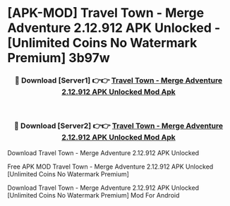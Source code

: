 # [APK-MOD] Travel Town - Merge Adventure 2.12.912 APK Unlocked - [Unlimited Coins No Watermark Premium] 3b97w



<div align="center">
<h3>🔴 Download [Server1] 👉👉 <a href="https://momento.my/?title=Travel_Town_-_Merge_Adventure_2.12.912_APK_Unlocked">Travel Town - Merge Adventure 2.12.912 APK Unlocked Mod Apk</a></h3><br>

<h3>🔴 Download [Server2] 👉👉 <a href="https://momento.my/?title=Travel_Town_-_Merge_Adventure_2.12.912_APK_Unlocked">Travel Town - Merge Adventure 2.12.912 APK Unlocked Mod Apk</a></h3>
</div>



Download Travel Town - Merge Adventure 2.12.912 APK Unlocked 

Free APK MOD Travel Town - Merge Adventure 2.12.912 APK Unlocked [Unlimited Coins No Watermark Premium]

Download Travel Town - Merge Adventure 2.12.912 APK Unlocked [Unlimited Coins No Watermark Premium] Mod For Android
